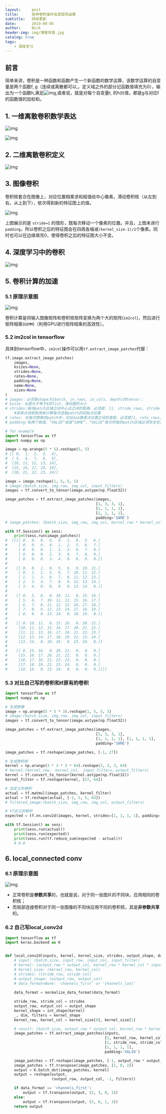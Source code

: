 ```yaml
---
layout:     post
title:      各种卷积操作及其矩阵运算
subtitle:   持续更新
date:       2019-08-05
author:     Nick
header-img: img/博客背景.jpg
catalog: true
tags:
    - 深度学习
---
```


## 前言

简单来讲，卷积是一种函数和函数产生一个新函数的数学运算，该数学运算的自变量是两个函数f, g（连续或离散都可以,，定义域之外的部分记函数值填充为0），输出为一个函数h,满足![img](/img/2019-08-05-7.png),或者说，就是对每个自变量t, 的h(t)值，都是g与对应​f的函数值的加权和。

## 1. 一维离散卷积数学表达

![img](/img/2019-08-05-10.png)

![img](/img/2019-08-05-11.png)

## 2.  二维离散卷积定义

![img](/img/2019-08-05-12.png)

## 3.  图像卷积

卷积核套合在图像上，对应位置相乘求和赋值给中心像素，滑动卷积核（从左到右，从上到下），依次得到新的特征图上的值。

![img](/img/2019-08-05-1.gif)

上图展示的是 `stride=1` 的情形，既每次移动一个像素的位置。并且，上图未进行`padding`，所以卷积之后的特征图会在四周各缩减`(kernel_size-1)/2`个像素。同时也可以在边缘填充0，使得卷积之后的特征图大小不变。

## 4. 深度学习中的卷积

![img](/img/2019-08-05-2.png)

## 5. 卷积计算的加速

### 5.1 原理示意图

![img](/img/2019-08-05-3.png)

卷积计算是将输入图像矩阵和卷积核矩阵变换为两个大的矩阵(`im2col`)，然后进行矩阵相乘(`GEMM`)（利用GPU进行矩阵相乘的高效性）。

### 5.2 **im2col** in tensorflow

具体到tensorflow中，`im2col`操作可以用`tf.extract_image_patches`代替：

```python
tf.image.extract_image_patches(
    images,
    ksizes=None,
    strides=None,
    rates=None,
    padding=None,
    name=None,
    sizes=None
)
# images：必须是shape为[batch, in_rows, in_cols, depth]的tensor；
# ksize：长度大于等于4的list，滑动窗的大小
# strides:每块patch区域之间中心点之间的距离，必须是: [1, stride_rows, stride_cols, 1].
    #具体点说就是用来计算每次选取patch的初始点位置
# rates: 在每次提取的patch中，对应dim像素点位置之间的差距，必须是[1, rate_rows, rate_cols, 1]；「或者理解为 提取出来的每个框里面的像素不是都选择的 根据rate的不同 隔几个选一个 默认是1也就是的都选择 若为2 那么就是隔一个来选择」
# padding:有两个取值，“VALID”或者“SAME”，“VALID”表示所取的patch区域必须完全包含在原始图像中."SAME"表示可以取超出原始图像的部分，这一部分进行0填充。
```

```python
# for example
import tensorflow as tf
import numpy as np

image = np.arange(5 * 5).reshape(5, 5)
# [[ 0,  1,  2,  3,  4],
#  [ 5,  6,  7,  8,  9],
#  [10, 11, 12, 13, 14],
#  [15, 16, 17, 18, 19],
#  [20, 21, 22, 23, 24]]

image = image.reshape(1, 5, 5, 1) 
# image:(batch_size, img_row, img_col, input_filters)
images = tf.convert_to_tensor(image.astype(np.float32))

image_patches = tf.extract_image_patches(images,
                                         [1, 3, 3, 1],
                                         [1, 1, 1, 1],
                                         [1, 1, 1, 1],
                                         padding='SAME')
# image_patches: (batch_size, img_row, img_col, kernel_row * kernel_col * input_filters)

with tf.Session() as sess:
    print(sess.run(image_patches))
#  [[[[ 0.  0.  0.  0.  0.  1.  0.  5.  6.]
#     [ 0.  0.  0.  0.  1.  2.  5.  6.  7.]
#     [ 0.  0.  0.  1.  2.  3.  6.  7.  8.]
#     [ 0.  0.  0.  2.  3.  4.  7.  8.  9.]
#     [ 0.  0.  0.  3.  4.  0.  8.  9.  0.]]
#
#    [[ 0.  0.  1.  0.  5.  6.  0. 10. 11.]
#     [ 0.  1.  2.  5.  6.  7. 10. 11. 12.]
#     [ 1.  2.  3.  6.  7.  8. 11. 12. 13.]
#     [ 2.  3.  4.  7.  8.  9. 12. 13. 14.]
#     [ 3.  4.  0.  8.  9.  0. 13. 14.  0.]]
#
#    [[ 0.  5.  6.  0. 10. 11.  0. 15. 16.]
#     [ 5.  6.  7. 10. 11. 12. 15. 16. 17.]
#     [ 6.  7.  8. 11. 12. 13. 16. 17. 18.]
#     [ 7.  8.  9. 12. 13. 14. 17. 18. 19.]
#     [ 8.  9.  0. 13. 14.  0. 18. 19.  0.]]
#
#    [[ 0. 10. 11.  0. 15. 16.  0. 20. 21.]
#     [10. 11. 12. 15. 16. 17. 20. 21. 22.]
#     [11. 12. 13. 16. 17. 18. 21. 22. 23.]
#     [12. 13. 14. 17. 18. 19. 22. 23. 24.]
#     [13. 14.  0. 18. 19.  0. 23. 24.  0.]]
#
#    [[ 0. 15. 16.  0. 20. 21.  0.  0.  0.]
#     [15. 16. 17. 20. 21. 22.  0.  0.  0.]
#     [16. 17. 18. 21. 22. 23.  0.  0.  0.]
#     [17. 18. 19. 22. 23. 24.  0.  0.  0.]
#     [18. 19.  0. 23. 24.  0.  0.  0.  0.]]]]
```

### 5.3 对比自己写的卷积和tf原有的卷积

```python
import tensorflow as tf
import numpy as np

# 生成图像
image = np.arange(5 * 5 * 3).reshape(1, 5, 5, 3)
# image:(batch_size, img_row, img_col, input_filters)
images = tf.convert_to_tensor(image.astype(np.float32))

image_patches = tf.extract_image_patches(images,
                                         [1, 3, 3, 1],
                                         [1, 1, 1, 1], [1, 1, 1, 1],
                                         padding='SAME')

image_patches = tf.reshape(image_patches, [-1, 27])

# 生成卷积核
kernel = np.arange(3 * 3 * 3 * 64).reshape(3, 3, 3, 64)
# kernel:(kernel_row， kernel_col， input_filters，output_filters)
kernel = tf.convert_to_tensor(kernel.astype(np.float32))
kernel_filter = tf.reshape(kernel, [27, 64])

# 自定义的卷积
actual = tf.matmul(image_patches, kernel_filter)
actual = tf.reshape(actual, [-1, 5, 5, 64])
# filtered_image:(batch_size, img_row, img_col, output_filters)

# tf定义的卷积
expected = tf.nn.conv2d(images, kernel, strides=[1, 1, 1, 1], padding='SAME')

with tf.Session() as sess:
    print(sess.run(actual))
    print(sess.run(expected))
    print(sess.run(tf.reduce_sum(expected - actual)))
    # 0.0
```

## 6. local_connected conv

### 6.1 原理示意图

![img](/img/2019-08-05-4.png)

* 正常卷积是**参数共享**的，也就是说，对于同一张图片的不同块，应用相同的卷积核；
* 而局部连接卷积对于同一张图像的不同块应用不同的卷积核，其是**非参数共享**的。

### 6.2 自己写local_conv2d

```python
import tensorflow as tf
import keras.backend as K


def local_conv2d(inputs, kernel, kernel_size, strides, output_shape, data_format=None):
    # input: (batch_size, input_row, input_col, input_filter)
    # kernel: (output_row * output_col, kernel_row * kernel_col * input_filter, output_filters)
    # kernel_size: (kernel_row, kernel_col)
    # strides: (stride_row, stride_col)
    # output_shape: (output_row, output_col)
    # data_format=None: 'channels_first' or 'channels_last'
    
    data_format = normalize_data_format(data_format)

    stride_row, stride_col = strides
    output_row, output_col = output_shape
    kernel_shape = int_shape(kernel)
    _, dim, filters = kernel_shape
    kernel_row, kernel_col = kernel_size[0], kernel_size[1]

    # result: (batch_size, output_row * output_col, kernel_row * kernel_col * input_filter)
    image_patches = tf.extract_image_patches(inputs,
                                             [1, kernel_row, kernel_col, 1],
                                             [1, stride_row, stride_col, 1],
                                             [1, 1, 1, 1],
                                             padding='VALID')

    image_patches = tf.reshape(image_patches, [-1, output_row * output_col, dim])
    image_patches = tf.transpose(image_patches, [1, 0, 2])
    output = K.batch_dot(image_patches, kernel)
    output = reshape(output,
                     (output_row, output_col, -1, filters))

    if data_format == 'channels_first':
        output = tf.transpose(output, (2, 3, 0, 1))
    else:
        output = tf.transpose(output, (2, 0, 1, 3))
    return output
```



















